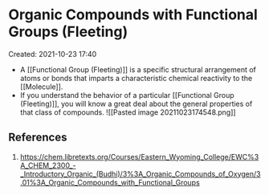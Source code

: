 # Organic Compounds with Functional Groups (Fleeting)
Created: 2021-10-23 17:40

* A [[Functional Group (Fleeting)]] is a specific structural arrangement of atoms or bonds that imparts a characteristic chemical reactivity to the [[Molecule]].
* If you understand the behavior of a particular [[Functional Group (Fleeting)]], you will know a great deal about the general properties of that class of compounds.
![[Pasted image 20211023174548.png]]

## References
1. https://chem.libretexts.org/Courses/Eastern_Wyoming_College/EWC%3A_CHEM_2300_-_Introductory_Organic_(Budhi)/3%3A_Organic_Compounds_of_Oxygen/3.01%3A_Organic_Compounds_with_Functional_Groups